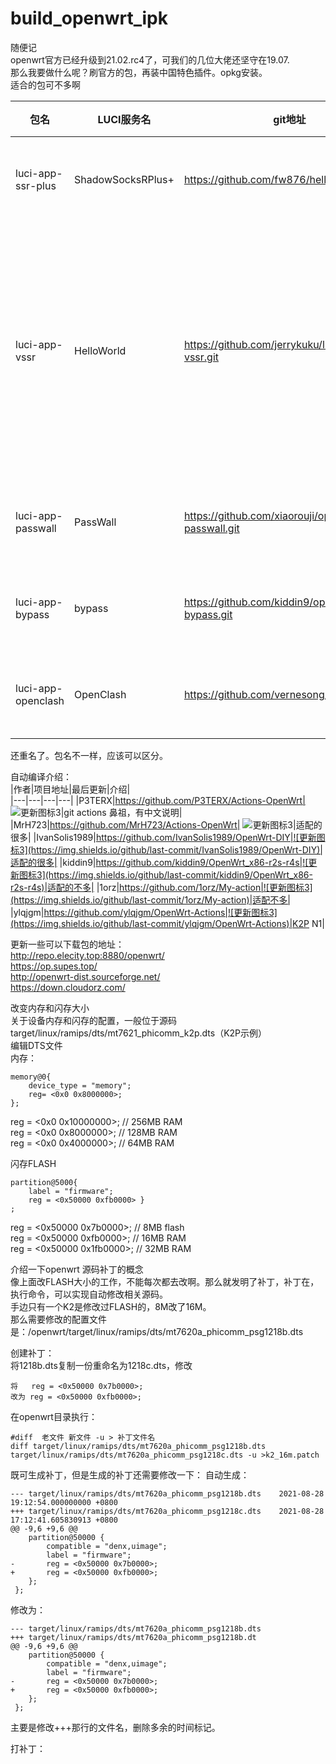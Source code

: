 # build_openwrt_ipk
随便记  
openwrt官方已经升级到21.02.rc4了，可我们的几位大佬还坚守在19.07.  
那么我要做什么呢？刷官方的包，再装中国特色插件。opkg安装。  
适合的包可不多啊  


|包名|LUCI服务名|git地址|更新|备注|
|------|------|------|------|------|
|luci-app-ssr-plus|ShadowSocksRPlus+|https://github.com/fw876/helloworld.git|![更新图标1](https://img.shields.io/github/last-commit/fw876/helloworld)|历史悠久的ssrp+|
|luci-app-vssr|HelloWorld|https://github.com/jerrykuku/luci-app-vssr.git|![更新图标2](https://img.shields.io/github/last-commit/jerrykuku/luci-app-vssr)|基于SSRP+,增加了一些方便的服务状态，目的地可访问状态。支持七组分流，可以给七组分配不同的服务器.|
|luci-app-passwall|PassWall|https://github.com/xiaorouji/openwrt-passwall.git|![更新图标2](https://img.shields.io/github/last-commit/xiaorouji/openwrt-passwall)||
|luci-app-bypass|bypass|https://github.com/kiddin9/openwrt-bypass.git|![更新图标3](https://img.shields.io/github/last-commit/kiddin9/openwrt-bypass)||
|luci-app-openclash|OpenClash|https://github.com/vernesong/OpenClash.git|![更新图标3](https://img.shields.io/github/last-commit/vernesong/OpenClash)||


还重名了。包名不一样，应该可以区分。

自动编译介绍：   
|作者|项目地址|最后更新|介绍|  
|---|---|---|---|
|P3TERX|https://github.com/P3TERX/Actions-OpenWrt| ![更新图标3](https://img.shields.io/github/last-commit/P3TERX/Actions-OpenWrt)|git actions 鼻祖，有中文说明|
|MrH723|https://github.com/MrH723/Actions-OpenWrt| ![更新图标3](https://img.shields.io/github/last-commit/MrH723/Actions-OpenWrt)|适配的很多|
|IvanSolis1989|https://github.com/IvanSolis1989/OpenWrt-DIY|![更新图标3](https://img.shields.io/github/last-commit/IvanSolis1989/OpenWrt-DIY)|适配的很多|
|kiddin9|https://github.com/kiddin9/OpenWrt_x86-r2s-r4s|![更新图标3](https://img.shields.io/github/last-commit/kiddin9/OpenWrt_x86-r2s-r4s)|适配的不多|
|1orz|https://github.com/1orz/My-action|![更新图标3](https://img.shields.io/github/last-commit/1orz/My-action)|适配不多|
|ylqjgm|https://github.com/ylqjgm/OpenWrt-Actions|![更新图标3](https://img.shields.io/github/last-commit/ylqjgm/OpenWrt-Actions)|K2P N1|


更新一些可以下载包的地址：  
http://repo.elecity.top:8880/openwrt/  
https://op.supes.top/  
http://openwrt-dist.sourceforge.net/  
https://down.cloudorz.com/  

改变内存和闪存大小  
关于设备内存和闪存的配置，一般位于源码target/linux/ramips/dts/mt7621_phicomm_k2p.dts（K2P示例）  
编辑DTS文件  
内存：  
```
memory@0{
	device_type = "memory";
	reg= <0x0 0x8000000>;
};
```

reg = <0x0 0x10000000>; // 256MB RAM  
reg = <0x0 0x8000000>; // 128MB RAM  
reg = <0x0 0x4000000>; // 64MB RAM  

闪存FLASH        
```
partition@5000{
	label = "firmware";
	reg = <0x50000 0xfb0000> }
;
```

reg = <0x50000 0x7b0000>; // 8MB flash  
reg = <0x50000 0xfb0000>; // 16MB RAM  
reg = <0x50000 0x1fb0000>; // 32MB RAM  
           
介绍一下openwrt 源码补丁的概念  
像上面改FLASH大小的工作，不能每次都去改啊。那么就发明了补丁，补丁在，执行命令，可以实现自动修改相关源码。  
手边只有一个K2是修改过FLASH的，8M改了16M。   
那么需要修改的配置文件是：/openwrt/target/linux/ramips/dts/mt7620a_phicomm_psg1218b.dts

创建补丁：   
将1218b.dts复制一份重命名为1218c.dts，修改
```
将   reg = <0x50000 0x7b0000>;
改为 reg = <0x50000 0xfb0000>; 
````
在openwrt目录执行：  
```
#diff  老文件 新文件 -u > 补丁文件名
diff target/linux/ramips/dts/mt7620a_phicomm_psg1218b.dts target/linux/ramips/dts/mt7620a_phicomm_psg1218c.dts -u >k2_16m.patch
```
既可生成补丁，但是生成的补丁还需要修改一下：
自动生成：
```
--- target/linux/ramips/dts/mt7620a_phicomm_psg1218b.dts	2021-08-28 19:12:54.000000000 +0800
+++ target/linux/ramips/dts/mt7620a_phicomm_psg1218c.dts	2021-08-28 17:12:41.605830913 +0800
@@ -9,6 +9,6 @@
 	partition@50000 {
 		compatible = "denx,uimage";
 		label = "firmware";
-		reg = <0x50000 0x7b0000>; 
+		reg = <0x50000 0xfb0000>; 
 	};
 };

```
修改为：
```
--- target/linux/ramips/dts/mt7620a_phicomm_psg1218b.dts
+++ target/linux/ramips/dts/mt7620a_phicomm_psg1218b.dt
@@ -9,6 +9,6 @@
 	partition@50000 {
 		compatible = "denx,uimage";
 		label = "firmware";
-		reg = <0x50000 0x7b0000>; 
+		reg = <0x50000 0xfb0000>; 
 	};
 };

```
主要是修改+++那行的文件名，删除多余的时间标记。

打补丁：  
